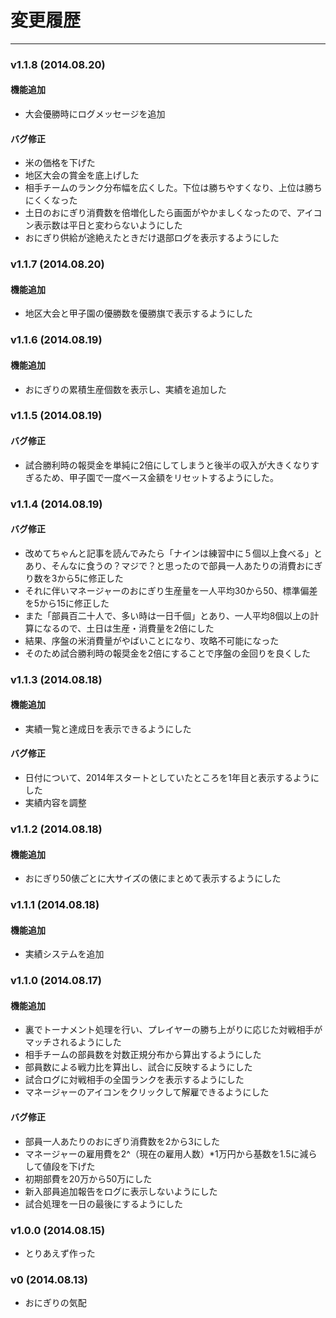 # 変更履歴

----

### v1.1.8 (2014.08.20)

#### 機能追加

* 大会優勝時にログメッセージを追加

#### バグ修正

* 米の価格を下げた
* 地区大会の賞金を底上げした
* 相手チームのランク分布幅を広くした。下位は勝ちやすくなり、上位は勝ちにくくなった
* 土日のおにぎり消費数を倍増化したら画面がやかましくなったので、アイコン表示数は平日と変わらないようにした
* おにぎり供給が途絶えたときだけ退部ログを表示するようにした

### v1.1.7 (2014.08.20)

#### 機能追加

* 地区大会と甲子園の優勝数を優勝旗で表示するようにした

### v1.1.6 (2014.08.19)

#### 機能追加

* おにぎりの累積生産個数を表示し、実績を追加した

### v1.1.5 (2014.08.19)

#### バグ修正

* 試合勝利時の報奨金を単純に2倍にしてしまうと後半の収入が大きくなりすぎるため、甲子園で一度ベース金額をリセットするようにした。

### v1.1.4 (2014.08.19)

#### バグ修正

* 改めてちゃんと記事を読んでみたら「ナインは練習中に５個以上食べる」とあり、そんなに食うの？マジで？と思ったので部員一人あたりの消費おにぎり数を3から5に修正した
* それに伴いマネージャーのおにぎり生産量を一人平均30から50、標準偏差を5から15に修正した
* また「部員百二十人で、多い時は一日千個」とあり、一人平均8個以上の計算になるので、土日は生産・消費量を2倍にした
* 結果、序盤の米消費量がやばいことになり、攻略不可能になった
* そのため試合勝利時の報奨金を2倍にすることで序盤の金回りを良くした

### v1.1.3 (2014.08.18)

#### 機能追加

* 実績一覧と達成日を表示できるようにした

#### バグ修正

* 日付について、2014年スタートとしていたところを1年目と表示するようにした
* 実績内容を調整

### v1.1.2 (2014.08.18)

#### 機能追加

* おにぎり50俵ごとに大サイズの俵にまとめて表示するようにした

### v1.1.1 (2014.08.18)

#### 機能追加

* 実績システムを追加

### v1.1.0 (2014.08.17)

#### 機能追加

* 裏でトーナメント処理を行い、プレイヤーの勝ち上がりに応じた対戦相手がマッチされるようにした
* 相手チームの部員数を対数正規分布から算出するようにした
* 部員数による戦力比を算出し、試合に反映するようにした
* 試合ログに対戦相手の全国ランクを表示するようにした
* マネージャーのアイコンをクリックして解雇できるようにした

#### バグ修正

* 部員一人あたりのおにぎり消費数を2から3にした
* マネージャーの雇用費を2^（現在の雇用人数）*1万円から基数を1.5に減らして値段を下げた
* 初期部費を20万から50万にした
* 新入部員追加報告をログに表示しないようにした
* 試合処理を一日の最後にするようにした

### v1.0.0 (2014.08.15)

* とりあえず作った

### v0 (2014.08.13)

* おにぎりの気配

